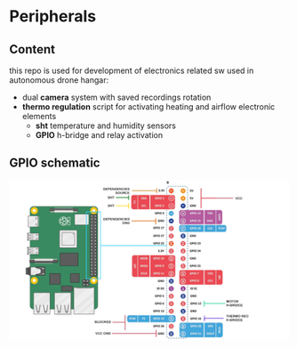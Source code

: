 # Peripherals
## Content
this repo is used for development of electronics related sw used in autonomous drone hangar:
- dual **camera** system with saved recordings rotation
- **thermo regulation** script for activating heating and airflow electronic elements
  - **sht** temperature and humidity sensors
  - **GPIO** h-bridge and relay activation

## GPIO schematic
![alt text](https://github.com/BUT-DRONE-RESEARCH-CENTER/peripherals_hangar/blob/main/GPIO_pinout.jpg)
